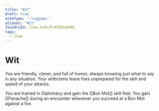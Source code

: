 ```yaml
---
title: "Wit"
draft: true
noteType: ":luggage:"
aliases: "Wit"
foundryId: Item.ouRiZFxRTQXxEH0G
tags:
  - Item
---
```


# Wit

You are friendly, clever, and full of humor, always knowing just what to say in any situation. Your witticisms leave foes unprepared for the skill and speed of your attacks.

You are trained in Diplomacy and gain the [[Bon Mot]] skill feat. You gain [[Panache]] during an encounter whenever you succeed at a Bon Mot against a foe.
